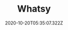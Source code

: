 ---
title: Whatsy
excerpt: Whatsy is a tool to send Whatsapp message without saving the number on your phone.
coverImage: '/img/projects/whatsy-image.JPG'
date: '2020-10-20T05:35:07.322Z'
stacks: React.js, Chakra UI
url: https://whatsy.now.sh
---
